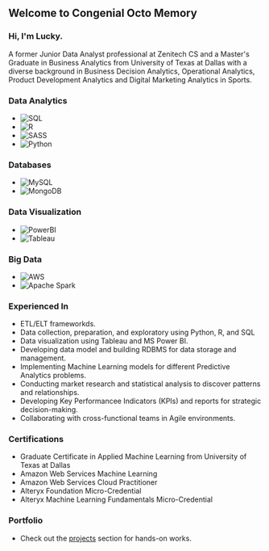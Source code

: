 ## Welcome to Congenial Octo Memory

### Hi, I'm Lucky.
A former Junior Data Analyst professional at Zenitech CS and a Master's Graduate in Business Analytics from University of Texas at Dallas with a diverse background in Business Decision Analytics, Operational Analytics, Product Development Analytics and Digital Marketing Analytics in Sports.

### Data Analytics
- ![SQL](https://img.shields.io/badge/-SQL-F05032?style=flat-square&logo=sql&logoColor=white)
- ![R](https://img.shields.io/badge/-R-2496ED?style=flat-square&logo=r&logoColor=white)
- ![SASS](https://img.shields.io/badge/-SASS-CC6699?style=flat-square&logo=sass&logoColor=white)
- ![Python](https://img.shields.io/badge/-Python-FFD700?style=flat-suqare&logo=python&logoColor=white)
### Databases
- ![MySQL](https://img.shields.io/badge/-MySQL-4479A1?style=flat-square&logo=mysql&logoColor=white)
- ![MongoDB](https://img.shields.io/badge/-MongoDB-47A248?style=flat-square&logo=mongodb&logoColor=white)
### Data Visualization
- ![PowerBI](https://img.shields.io/badge/-PowerBI-FFCA28?style=flat-square&logo=powerbi)
- ![Tableau](https://img.shields.io/badge/-Tableau-CC6699?style=flat-square&logo=tableau&logoColor=white)
### Big Data
- ![AWS](https://img.shields.io/badge/-AWS-232F3E?style=flat-square&logo=amazonwebservices&Color=white)
- ![Apache Spark](https://img.shields.io/badge/Apache_Spark-FFFFFF?style=flat-sqaure&logo=apachespark&logoColor=#E35A16)

### Experienced In
- ETL/ELT frameworkds.
- Data collection, preparation, and exploratory using Python, R, and SQL
- Data visualization using Tableau and MS Power BI.
- Developing data model and building RDBMS for data storage and management.
- Implementing Machine Learning models for different Predictive Analytics problems.
- Conducting market research and statistical analysis to discover patterns and relationships.
- Developing Key Performancee Indicators (KPIs) and reports for strategic decision-making.
- Collaborating with cross-functional teams in Agile environments.
  
### Certifications
- Graduate Certificate in Applied Machine Learning from University of Texas at Dallas
- Amazon Web Services Machine Learning
- Amazon Web Services Cloud Practitioner
- Alteryx Foundation Micro-Credential
- Alteryx Machine Learning Fundamentals Micro-Credential


### Portfolio
- Check out the [projects](Projects.md) section for hands-on works.
